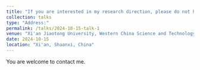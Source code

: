 ```yaml
---
title: "If you are interested in my research direction, please do not hesitate to contact me. I look forward to immediate academic collaboration with you."
collection: talks
type: "Address:"
permalink: /talks/2024-10-15-talk-1
venue: "Xi'an Jiaotong University, Western China Science and Technology Innovation Port"
date: 2024-10-15
location: "Xi'an, Shaanxi, China"
---
```


You are welcome to contact me.
